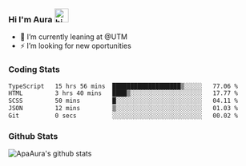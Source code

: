 ### Hi I'm Aura <img src="https://user-images.githubusercontent.com/1303154/88677602-1635ba80-d120-11ea-84d8-d263ba5fc3c0.gif" width="28px" alt="hi">

- 🔭 I’m currently leaning at @UTM
- ⚡ I’m looking for new oportunities


### Coding Stats

<!--START_SECTION:waka-->

```txt
TypeScript   15 hrs 56 mins  ███████████████████▒░░░░░   77.06 %
HTML         3 hrs 40 mins   ████▒░░░░░░░░░░░░░░░░░░░░   17.77 %
SCSS         50 mins         █░░░░░░░░░░░░░░░░░░░░░░░░   04.11 %
JSON         12 mins         ▒░░░░░░░░░░░░░░░░░░░░░░░░   01.03 %
Git          0 secs          ░░░░░░░░░░░░░░░░░░░░░░░░░   00.02 %
```

<!--END_SECTION:waka-->

### Github Stats

![ApaAura's github stats](https://github-readme-stats.vercel.app/api?username=ApaAura&count_private=true&theme=tokyonight&hide=contribs,prs)

